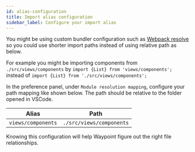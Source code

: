 ```yaml
---
id: alias-configuration
title: Import alias configuration
sidebar_label: Configure your import alias
---
```


You might be using custom bundler configuration such as [Webpack resolve](https://webpack.js.org/configuration/resolve/) so you could use shorter import paths instead of using relative path as below.

For example you might be importing components from `./src/views/components` by `import {List} from 'views/components';` instead of `import {List} from './src/views/components';`

In the preference panel, under `Module resolution mapping`, configure your path mapping like shown below. The path should be relative to the folder opened in VSCode.

| Alias              | Path                     |
| ------------------ | ------------------------ |
| `views/components` | `./src/views/components` |

Knowing this configuration will help Waypoint figure out the right file relationships.
